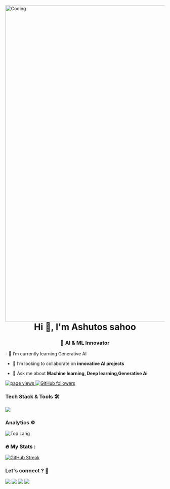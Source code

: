 <img align="right" alt="Coding" width="1000" src="https://user-images.githubusercontent.com/61057666/169029838-74df663d-2e62-4d77-bdff-b43f7d63f00f.png">
<h1 align="center">Hi 👋, I'm Ashutos sahoo</h1>
<h3 align="center">🤖 AI & ML Innovator</h3>
- 🌱 I’m currently learning Generative AI

- 👯 I’m looking to collaborate on **innovative AI projects**

- 💬 Ask me about **Machine learning, Deep learning,Generative Ai**
<p align="left">
  <a href="https://github.com/ashu3984/ashu3984">
    <img src="https://komarev.com/ghpvc/?username=ashu3984" alt="page views" />
  </a>
<a href="https://github.com/anirudh6370?tab=followers">
    <img alt="GitHub followers" src="https://img.shields.io/github/followers/ashu3984?style=flat&logo=github">
</a>

### Tech Stack & Tools 🛠

<div>
  <img src="https://skillicons.dev/icons?i=python,java,mysql,aws,flask,opencv,pytorch,tensorflow,sklearn,docker"/>
</div>

### Analytics ⚙️
![Top Lang](https://github-readme-stats.vercel.app/api/top-langs/?username=ashu3984&langs_count=8&theme=radical&layout=compact)

### :fire: My Stats :

[![GitHub Streak](http://github-readme-streak-stats.herokuapp.com?user=aaditya1612&theme=dark&background=090021)](https://git.io/streak-stats)
<br />

### Let's connect ? 🤝

<p align="left">
<a href="https://linkedin.com/in/ashutos-sahoo-08b04624b"><img src="https://img.shields.io/badge/-ashutos_sahoo-0077B5?style=flat&logo=Linkedin&logoColor=white"/></a>
<a href="mailto:ashutossahoo3984@gmail.com"><img src="https://img.shields.io/badge/-ashutossahoo3984@gmail.com-D14836?style=flat&logo=Gmail&logoColor=white"/></a>
<a href="https://www.instagram.com/_a__s__h_u/"><img src="https://img.shields.io/badge/-@_a__s__h_u-D14836?style=flat&logo=Instagram&logoColor=white"/></a>
<a href="https://kaggle.com/ashutossahoo">
  <img src="https://img.shields.io/badge/-ashu-0077B5?style=flat&logo=kaggle&logoColor=white"/>
</a>

</p>
<br />
<br />
